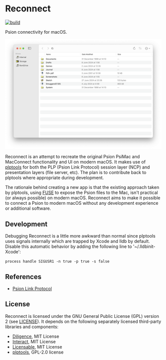 # Reconnect

[![build](https://github.com/inseven/PsiMac/actions/workflows/build.yaml/badge.svg)](https://github.com/inseven/PsiMac/actions/workflows/build.yaml)

Psion connectivity for macOS.

<img width="1053" src="images/screenshot@2x.png">

Reconnect is an attempt to recreate the original Psion PsiMac and MacConnect functionality and UI on modern macOS. It makes use of [plptools](https://github.com/rrthomas/plptools/) for both the PLP (Psion Link Protocol) session layer (NCP) and presentation layers (file server, etc). The plan is to contribute back to plptools where appropriate during development.

The rationale behind creating a new app is that the existing approach taken by plptools, using [FUSE](https://en.wikipedia.org/wiki/Filesystem_in_Userspace) to expose the Psion files to the Mac, isn't practical (or always possible) on modern macOS. Reconnect aims to make it possible to connect a Psion to modern macOS without any development experience or additional software.

## Development

Debugging Reconnect is a little more awkward than normal since plptools uses signals internally which are trapped by Xcode and lldb by default. Disable this automatic behavior by adding the following line to '~/.lldbinit-Xcode':

```
process handle SIGUSR1 -n true -p true -s false
```

## References

- [Psion Link Protocol](https://thoukydides.github.io/riscos-psifs/plp.html)

## License

Reconnect is licensed under the GNU General Public License (GPL) version 2 (see [LICENSE](LICENSE)). It depends on the following separately licensed third-party libraries and components:

- [Diligence](https://github.com/inseven/diligence), MIT License
- [Interact](https://github.com/inseven/interact), MIT License
- [Licensable](https://github.com/inseven/licensable), MIT License
- [plptools](https://github.com/rrthomas/plptools/), GPL-2.0 license
